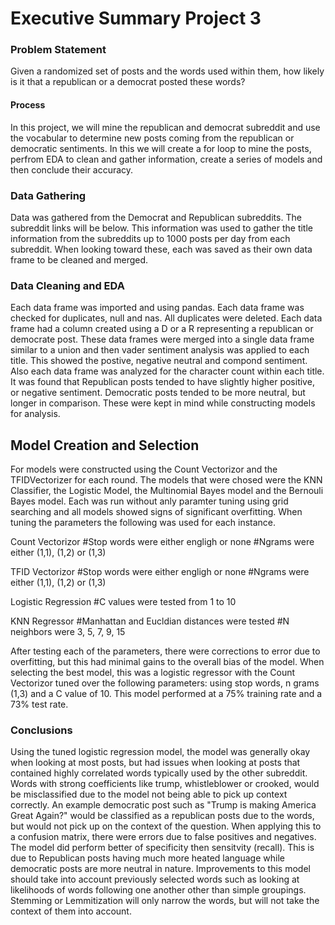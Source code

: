 # Executive Summary Project 3

### Problem Statement

Given a randomized set of posts and the words used within them, how likely is it that a republican or a democrat posted these words?

#### Process

In this project, we will mine the republican and democrat subreddit and use the vocabular to determine new posts coming from the republican or democratic sentiments. In this we will create a for loop to mine the posts, perfrom EDA to clean and gather information, create a series of models and then conclude their accuracy.

### Data Gathering

Data was gathered from the Democrat and Republican subreddits. The subreddit links will be below. This information was used to gather the title information from the subreddits up to 1000 posts per day from each subreddit. When looking toward these, each was saved as their own data frame to be cleaned and merged.


### Data Cleaning and EDA

Each data frame was imported and using pandas. Each data frame was checked for duplicates, null and nas. All duplicates were deleted. Each data frame had a column created using a D or a R representing a republican or democrate post. These data frames were merged into a single data frame similar to a union and then vader sentiment analysis was applied to each title. This showed the postive, negative neutral and compond sentiment. Also each data frame was analyzed for the character count within each title. It was found that Republican posts tended to have slightly higher positive, or negative sentiment. Democratic posts tended to be more neutral, but longer in comparison. These were kept in mind while constructing models for analysis.


## Model Creation and Selection

For models were constructed using the Count Vectorizor and the TFIDVectorizer for each round. The models that were chosed were the KNN Classifier, the Logistic Model, the Multinomial Bayes model and the Bernouli Bayes model. Each was run without anly paramter tuning using grid searching and all models showed signs of significant overfitting. When tuning the parameters the following was used for each instance.

Count Vectorizor
    #Stop words were either engligh or none
    #Ngrams were either (1,1), (1,2) or (1,3)

TFID Vectorizor
    #Stop words were either engligh or none
    #Ngrams were either (1,1), (1,2) or (1,3)

Logistic Regression
    #C values were tested from 1 to 10
    
KNN Regressor
    #Manhattan and Eucldian distances were tested
    #N neighbors were 3, 5, 7, 9, 15

After testing each of the parameters, there were corrections to error due to overfitting, but this had minimal gains to the overall bias of the model. When selecting the best model, this was a logistic regressor with the Count Vectorizor tuned over the following parameters: using stop words, n grams (1,3) and a C value of 10. This model performed at a 75% training rate and a 73% test rate. 

### Conclusions

Using the tuned logistic regression model, the model was generally okay when looking at most posts, but had issues when looking at posts that contained highly correlated words typically used by the other subreddit. Words with strong coefficients like trump, whistleblower or crooked, would be misclassified due to the model not being able to pick up context correctly. An example democratic post such as "Trump is making America Great Again?" would be classified as a republican posts due to the words, but would not pick up on the context of the question. When applying this to a confusion matrix, there were errors due to false positives and negatives. The model did perform better of specificity then sensitvity (recall). This is due to Republican posts having much more heated language while democratic posts are more neutral in nature. Improvements to this model should take into account previously selected words such as looking at likelihoods of words following one another other than simple groupings. Stemming or Lemmitization will only narrow the words, but will not take the context of them into account.
